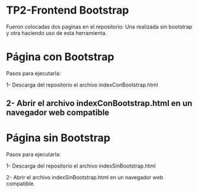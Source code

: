 # TP2-Frontend Bootstrap
Fueron colocadas dos paginas en el repositorio: Una realizada sin bootstrap y otra haciendo uso de esta herramienta.

# Página con Bootstrap
Pasos para ejecutarla:

1- Descarga del repositorio el archivo indexConBootstrap.html

2- Abrir el archivo indexConBootstrap.html en un navegador web compatible
- 
# Página sin Bootstrap
Pasos para ejecutarla:

1- Descarga del repositorio el archivo indexSinBootstrap.html

2- Abrir el archivo indexSinBootstrap.html en un navegador web compatible.


